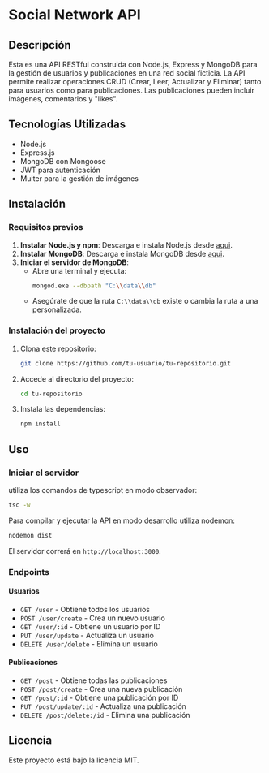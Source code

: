 # Social Network API

## Descripción
Esta es una API RESTful construida con Node.js, Express y MongoDB para la gestión de usuarios y publicaciones en una red social ficticia. La API permite realizar operaciones CRUD (Crear, Leer, Actualizar y Eliminar) tanto para usuarios como para publicaciones. Las publicaciones pueden incluir imágenes, comentarios y "likes".

## Tecnologías Utilizadas
- Node.js
- Express.js
- MongoDB con Mongoose
- JWT para autenticación
- Multer para la gestión de imágenes

## Instalación
### Requisitos previos
1. **Instalar Node.js y npm**: Descarga e instala Node.js desde [aqui](https://nodejs.org/).
2. **Instalar MongoDB**: Descarga e instala MongoDB desde [aqui](https://www.mongodb.com/try/download/community).
3. **Iniciar el servidor de MongoDB**:
   - Abre una terminal y ejecuta:
     ```sh
     mongod.exe --dbpath "C:\\data\\db"
     ```
   - Asegúrate de que la ruta `C:\\data\\db` existe o cambia la ruta a una personalizada.

### Instalación del proyecto
1. Clona este repositorio:
   ```sh
   git clone https://github.com/tu-usuario/tu-repositorio.git
   ```
2. Accede al directorio del proyecto:
   ```sh
   cd tu-repositorio
   ```
3. Instala las dependencias:
   ```sh
   npm install
   ```
   
## Uso
### Iniciar el servidor
utiliza los comandos de typescript en modo observador: 
```sh
tsc -w
```
Para compilar y ejecutar la API en modo desarrollo utiliza nodemon:
```sh
nodemon dist
```
El servidor correrá en `http://localhost:3000`.

### Endpoints
#### Usuarios
- `GET /user` - Obtiene todos los usuarios
- `POST /user/create` - Crea un nuevo usuario
- `GET /user/:id` - Obtiene un usuario por ID
- `PUT /user/update` - Actualiza un usuario
- `DELETE /user/delete` - Elimina un usuario

#### Publicaciones
- `GET /post` - Obtiene todas las publicaciones
- `POST /post/create` - Crea una nueva publicación
- `GET /post/:id` - Obtiene una publicación por ID
- `PUT /post/update/:id` - Actualiza una publicación
- `DELETE /post/delete:/id` - Elimina una publicación

## Licencia
Este proyecto está bajo la licencia MIT.

